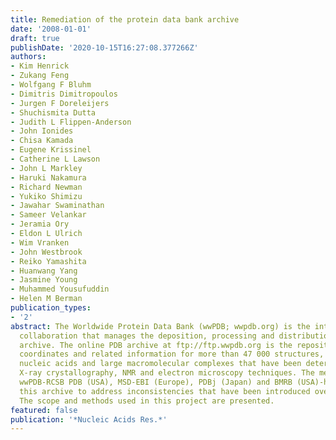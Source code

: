 ```yaml
---
title: Remediation of the protein data bank archive
date: '2008-01-01'
draft: true
publishDate: '2020-10-15T16:27:08.377266Z'
authors:
- Kim Henrick
- Zukang Feng
- Wolfgang F Bluhm
- Dimitris Dimitropoulos
- Jurgen F Doreleijers
- Shuchismita Dutta
- Judith L Flippen-Anderson
- John Ionides
- Chisa Kamada
- Eugene Krissinel
- Catherine L Lawson
- John L Markley
- Haruki Nakamura
- Richard Newman
- Yukiko Shimizu
- Jawahar Swaminathan
- Sameer Velankar
- Jeramia Ory
- Eldon L Ulrich
- Wim Vranken
- John Westbrook
- Reiko Yamashita
- Huanwang Yang
- Jasmine Young
- Muhammed Yousufuddin
- Helen M Berman
publication_types:
- '2'
abstract: The Worldwide Protein Data Bank (wwPDB; wwpdb.org) is the international
  collaboration that manages the deposition, processing and distribution of the PDB
  archive. The online PDB archive at ftp://ftp.wwpdb.org is the repository for the
  coordinates and related information for more than 47 000 structures, including proteins,
  nucleic acids and large macromolecular complexes that have been determined using
  X-ray crystallography, NMR and electron microscopy techniques. The members of the
  wwPDB-RCSB PDB (USA), MSD-EBI (Europe), PDBj (Japan) and BMRB (USA)-have remediated
  this archive to address inconsistencies that have been introduced over the years.
  The scope and methods used in this project are presented.
featured: false
publication: '*Nucleic Acids Res.*'
---
```


